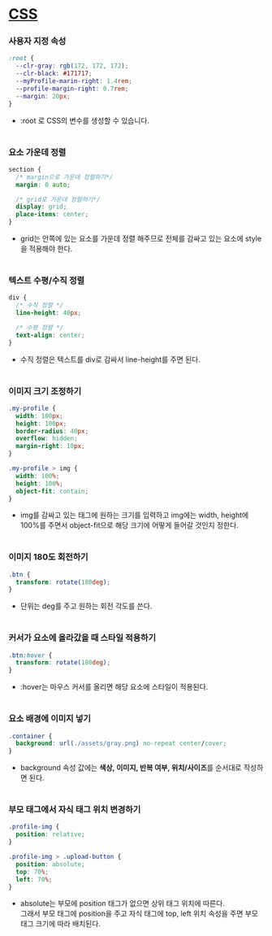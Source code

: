 # [CSS](README.md)

### **사용자 지정 속성**

```css
:root {
  --clr-gray: rgb(172, 172, 172);
  --clr-black: #171717;
  --myProfile-marin-right: 1.4rem;
  --profile-margin-right: 0.7rem;
  --margin: 20px;
}
```

- :root 로 CSS의 변수를 생성할 수 있습니다.
  </br>
  </br>

### **요소 가운데 정렬**

```css
section {
  /* margin으로 가운데 정렬하기*/
  margin: 0 auto;

  /* grid로 가운데 정렬하기*/
  display: grid;
  place-items: center;
}
```

- grid는 안쪽에 있는 요소를 가운데 정렬 해주므로 전체를 감싸고 있는 요소에 style을 적용해야 한다.
  </br>
  </br>

### **텍스트 수평/수직 정렬**

```css
div {
  /* 수직 정렬 */
  line-height: 40px;

  /* 수평 정렬 */
  text-align: center;
}
```

- 수직 정렬은 텍스트를 div로 감싸서 line-height를 주면 된다.
  </br>
  </br>

### **이미지 크기 조정하기**

```css
.my-profile {
  width: 100px;
  height: 100px;
  border-radius: 40px;
  overflow: hidden;
  margin-right: 10px;
}

.my-profile > img {
  width: 100%;
  height: 100%;
  object-fit: contain;
}
```

- img를 감싸고 있는 태그에 원하는 크기를 입력하고 img에는 width, height에 100%를 주면서 object-fit으로 해당 크기에 어떻게 들어갈 것인지 정한다.
  </br>
  </br>

### **이미지 180도 회전하기**

```css
.btn {
  transform: rotate(180deg);
}
```

- 단위는 deg를 주고 원하는 회전 각도를 쓴다.
  </br>
  </br>

### **커서가 요소에 올라갔을 때 스타일 적용하기**

```css
.btn:hover {
  transform: rotate(180deg);
}
```

- :hover는 마우스 커서를 올리면 해당 요소에 스타일이 적용된다.
  </br>
  </br>

### **요소 배경에 이미지 넣기**

```css
.container {
  background: url(./assets/gray.png) no-repeat center/cover;
}
```

- background 속성 값에는 **색상, 이미지, 반복 여부, 위치/사이즈**를 순서대로 작성하면 된다.
  </br>
  </br>

### **부모 태그에서 자식 태그 위치 변경하기**

```css
.profile-img {
  position: relative;
}

.profile-img > .upload-button {
  position: absolute;
  top: 70%;
  left: 70%;
}
```

- absolute는 부모에 position 태그가 없으면 상위 태그 위치에 따른다.</br>그래서 부모 태그에 position을 주고 자식 태그에 top, left 위치 속성을 주면 부모 태그 크기에 따라 배치된다.
  </br>
  </br>

